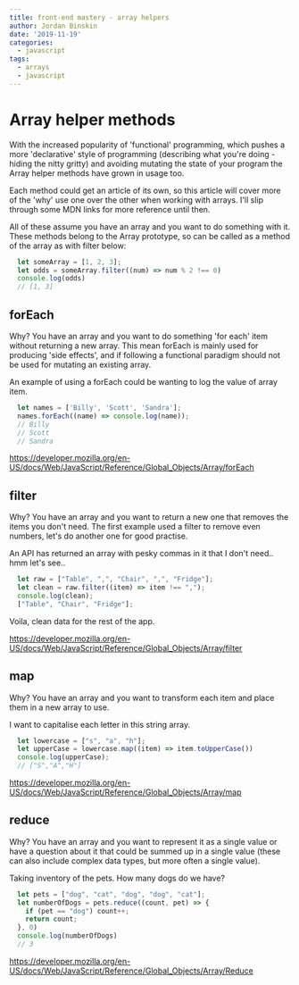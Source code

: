 ```yaml
---
title: front-end mastery - array helpers
author: Jordan Binskin
date: '2019-11-19'
categories:
  - javascript
tags:
  - arrays
  - javascript
---
```


# Array helper methods

With the increased popularity of 'functional' programming, which pushes a more 'declarative' style of programming (describing what you're doing - hiding the nitty gritty) and avoiding mutating the state of your program the Array helper methods have grown in usage too.

Each method could get an article of its own, so this article will cover more of the 'why' use one over the other when working with arrays. I'll slip through some MDN links for more reference until then.

All of these assume you have an array and you want to do something with it. These methods belong to the Array prototype, so can be called as a method of the array as with filter below:

~~~javascript
  let someArray = [1, 2, 3];
  let odds = someArray.filter((num) => num % 2 !== 0)
  console.log(odds)
  // [1, 3]
~~~

## forEach
Why? You have an array and you want to do something 'for each' item without returning a new array. This mean forEach is mainly used for producing 'side effects', and if following a functional paradigm should not be used for mutating an existing array.

An example of using a forEach could be wanting to log the value of array item.

~~~javascript
  let names = ['Billy', 'Scott', 'Sandra'];
  names.forEach((name) => console.log(name));
  // Billy
  // Scott
  // Sandra
~~~

https://developer.mozilla.org/en-US/docs/Web/JavaScript/Reference/Global_Objects/Array/forEach

## filter
Why? You have an array and you want to return a new one that removes the items you don't need. The first example used a filter to remove even numbers, let's do another one for good practise.

An API has returned an array with pesky commas in it that I don't need.. hmm let's see..

~~~javascript
  let raw = ["Table", ",", "Chair", ",", "Fridge"];
  let clean = raw.filter((item) => item !== ",");
  console.log(clean);
  ["Table", "Chair", "Fridge"];
~~~

Voila, clean data for the rest of the app.

https://developer.mozilla.org/en-US/docs/Web/JavaScript/Reference/Global_Objects/Array/filter

## map
Why? You have an array and you want to transform each item and place them in a new array to use.

I want to capitalise each letter in this string array.

~~~javascript
  let lowercase = ["s", "a", "h"];
  let upperCase = lowercase.map((item) => item.toUpperCase())
  console.log(upperCase);
  // ["S","A","H"]
~~~

https://developer.mozilla.org/en-US/docs/Web/JavaScript/Reference/Global_Objects/Array/map

## reduce
Why? You have an array and you want to represent it as a single value or have a question about it that could be summed up in a single value (these can also include complex data types, but more often a single value).

Taking inventory of the pets. How many dogs do we have?

~~~javascript
  let pets = ["dog", "cat", "dog", "dog", "cat"];
  let numberOfDogs = pets.reduce((count, pet) => {
    if (pet == "dog") count++;
    return count;
  }, 0)
  console.log(numberOfDogs)
  // 3
~~~

https://developer.mozilla.org/en-US/docs/Web/JavaScript/Reference/Global_Objects/Array/Reduce